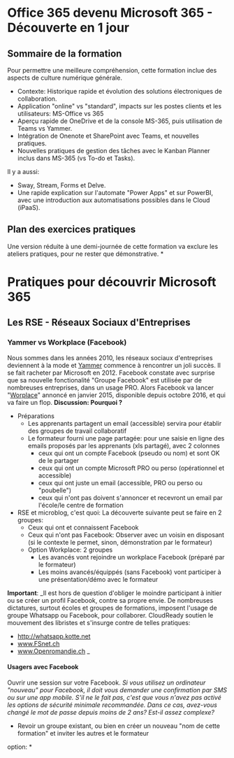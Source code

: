 # Office 365 devenu Microsoft 365 - Découverte en 1 jour
## Sommaire de la formation
Pour permettre une meilleure compréhension, cette formation inclue des aspects de culture numérique générale.
* Contexte: Historique rapide et évolution des solutions électroniques de collaboration.
* Application "online" vs "standard", impacts sur les postes clients et les utilisateurs: MS-Office vs 365
* Aperçu rapide de OneDrive et de la console MS-365, puis utilisation de Teams vs Yammer. 
* Intégration de Onenote et SharePoint avec Teams, et nouvelles pratiques.
* Nouvelles pratiques de gestion des tâches avec le Kanban Planner inclus dans MS-365 (vs To-do et Tasks).

Il y a aussi: 
* Sway, Stream, Forms et Delve. 
* Une rapide explication sur l'automate "Power Apps" et sur PowerBI, avec une introduction aux automatisations possibles dans le Cloud (iPaaS).

## Plan des exercices pratiques
Une version réduite à une demi-journée de cette formation va exclure les ateliers pratiques, pour ne rester que démonstrative.
* 

# Pratiques pour découvrir Microsoft 365
## Les RSE - Réseaux Sociaux d'Entreprises
### Yammer vs Workplace (Facebook)
Nous sommes dans les années 2010, les réseaux sociaux d'entreprises deviennent à la mode et [Yammer](https://fr.wikipedia.org/wiki/Yammer) commence à rencontrer un joli succès. Il se fait racheter par Microsoft en 2012. Facebook constate avec surprise que sa nouvelle fonctionalité "Groupe Facebook" est utilisée par de nombreuses entreprises, dans un usage PRO. Alors Facebook va lancer "[Worplace](https://en.wikipedia.org/wiki/Workplace_by_Facebook)" annoncé en janvier 2015, disponible depuis octobre 2016, et qui va faire un flop. __Discussion: Pourquoi ?__
* Préparations
  * Les apprenants partagent un email (accessible) servira pour établir des groupes de travail collaboratif
  * Le formateur fourni une page partagée: pour une saisie en ligne des emails proposés par les apprenants (xls partagé), avec 2 colonnes
    * ceux qui ont un compte Facebook (pseudo ou nom) et sont OK de le partager
    * ceux qui ont un compte Microsoft PRO ou perso (opérationnel et accessible)
    * ceux qui ont juste un email (accessible, PRO ou perso ou "poubelle")
    * ceux qui n'ont pas doivent s'annoncer et recevront un email par l'école/le centre de formation
* RSE et microblog, c'est quoi: La découverte suivante peut se faire en 2 groupes:
  * Ceux qui ont et connaissent Facebook
  * Ceux qui n'ont pas Facebook: Observer avec un voisin en disposant (si le contexte le permet, sinon, démonstration par le formateur)
  * Option Workplace: 2 groupes
    * Les avancés vont rejoindre un workplace Facebook (préparé par le formateur)
    * Les moins avancés/équippés (sans Facebook) vont participer à une présentation/démo avec le formateur

__Important__: _Il est hors de question d'obliger le moindre participant à initier ou se créer un profil Facebook, contre sa propre envie. De nombreuses dictatures, surtout écoles et groupes de formations, imposent l'usage de groupe Whatsapp ou Facebook, pour collaborer. CloudReady soutien le mouvement des libristes et s'insurge contre de telles pratiques:
* http://whatsapp.kotte.net
* www.FSnet.ch
* www.Openromandie.ch
_
#### Usagers avec Facebook
Ouvrir une session sur votre Facebook. _Si vous utilisez un ordinateur "nouveau" pour Facebook, il doit vous demander une confirmation par SMS ou sur une app mobile. S'il ne le fait pas, c'est que vous n'avez pas activé les options de sécurité minimale recommandée. Dans ce cas, avez-vous changé le mot de passe depuis moins de 2 ans? Est-il assez complexe?_
* Revoir un groupe existant, ou bien en créer un nouveau "nom de cette formation" et inviter les autres et le formateur

option:
* 
